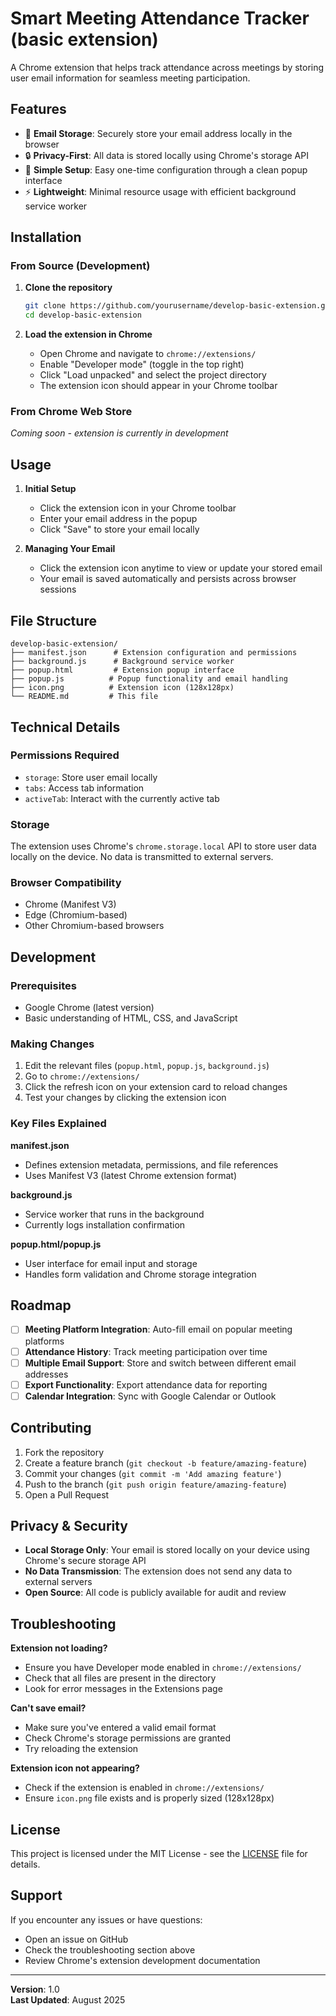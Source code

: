 # Smart Meeting Attendance Tracker (basic extension)

A Chrome extension that helps track attendance across meetings by storing user email information for seamless meeting participation.

## Features

- 📧 **Email Storage**: Securely store your email address locally in the browser
- 🔒 **Privacy-First**: All data is stored locally using Chrome's storage API
- 🎯 **Simple Setup**: Easy one-time configuration through a clean popup interface
- ⚡ **Lightweight**: Minimal resource usage with efficient background service worker

## Installation

### From Source (Development)

1. **Clone the repository**
   ```bash
   git clone https://github.com/yourusername/develop-basic-extension.git
   cd develop-basic-extension
   ```

2. **Load the extension in Chrome**
   - Open Chrome and navigate to `chrome://extensions/`
   - Enable "Developer mode" (toggle in the top right)
   - Click "Load unpacked" and select the project directory
   - The extension icon should appear in your Chrome toolbar

### From Chrome Web Store
*Coming soon - extension is currently in development*

## Usage

1. **Initial Setup**
   - Click the extension icon in your Chrome toolbar
   - Enter your email address in the popup
   - Click "Save" to store your email locally

2. **Managing Your Email**
   - Click the extension icon anytime to view or update your stored email
   - Your email is saved automatically and persists across browser sessions

## File Structure

```
develop-basic-extension/
├── manifest.json      # Extension configuration and permissions
├── background.js      # Background service worker
├── popup.html         # Extension popup interface
├── popup.js          # Popup functionality and email handling
├── icon.png          # Extension icon (128x128px)
└── README.md         # This file
```

## Technical Details

### Permissions Required
- `storage`: Store user email locally
- `tabs`: Access tab information
- `activeTab`: Interact with the currently active tab

### Storage
The extension uses Chrome's `chrome.storage.local` API to store user data locally on the device. No data is transmitted to external servers.

### Browser Compatibility
- Chrome (Manifest V3)
- Edge (Chromium-based)
- Other Chromium-based browsers

## Development

### Prerequisites
- Google Chrome (latest version)
- Basic understanding of HTML, CSS, and JavaScript

### Making Changes
1. Edit the relevant files (`popup.html`, `popup.js`, `background.js`)
2. Go to `chrome://extensions/`
3. Click the refresh icon on your extension card to reload changes
4. Test your changes by clicking the extension icon

### Key Files Explained

**manifest.json**
- Defines extension metadata, permissions, and file references
- Uses Manifest V3 (latest Chrome extension format)

**background.js**
- Service worker that runs in the background
- Currently logs installation confirmation

**popup.html/popup.js**
- User interface for email input and storage
- Handles form validation and Chrome storage integration

## Roadmap

- [ ] **Meeting Platform Integration**: Auto-fill email on popular meeting platforms
- [ ] **Attendance History**: Track meeting participation over time
- [ ] **Multiple Email Support**: Store and switch between different email addresses
- [ ] **Export Functionality**: Export attendance data for reporting
- [ ] **Calendar Integration**: Sync with Google Calendar or Outlook

## Contributing

1. Fork the repository
2. Create a feature branch (`git checkout -b feature/amazing-feature`)
3. Commit your changes (`git commit -m 'Add amazing feature'`)
4. Push to the branch (`git push origin feature/amazing-feature`)
5. Open a Pull Request

## Privacy & Security

- **Local Storage Only**: Your email is stored locally on your device using Chrome's secure storage API
- **No Data Transmission**: The extension does not send any data to external servers
- **Open Source**: All code is publicly available for audit and review

## Troubleshooting

**Extension not loading?**
- Ensure you have Developer mode enabled in `chrome://extensions/`
- Check that all files are present in the directory
- Look for error messages in the Extensions page

**Can't save email?**
- Make sure you've entered a valid email format
- Check Chrome's storage permissions are granted
- Try reloading the extension

**Extension icon not appearing?**
- Check if the extension is enabled in `chrome://extensions/`
- Ensure `icon.png` file exists and is properly sized (128x128px)

## License

This project is licensed under the MIT License - see the [LICENSE](LICENSE) file for details.

## Support

If you encounter any issues or have questions:
- Open an issue on GitHub
- Check the troubleshooting section above
- Review Chrome's extension development documentation

---

**Version**: 1.0  
**Last Updated**: August 2025  
